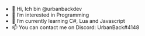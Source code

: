 - 👋 Hi, Ich bin @urbanbackdev
- 👀 I’m interested in Programming
- 🌱 I’m currently learning C#, Lua and Javascript
- 📫 You can contact me on Discord: UrbanBack#4148

